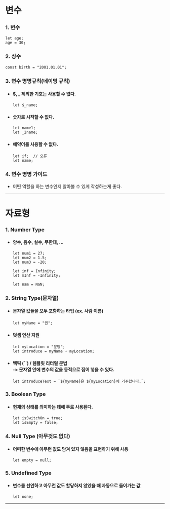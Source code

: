 # 변수

### 1. 변수
```
let age;
age = 30;
```

### 2. 상수
```
const birth = "2001.01.01";
```

### 3. 변수 명명규칙(네이밍 규칙)
- <h4>$, _ 제외한 기호는 사용할 수 없다.</h4>

  ```
  let $_name;
  ```

- <h4>숫자로 시작할 수 없다.</h4>

  ```
  let name1;
  let _2name;
  ```

- <h4>예약어를 사용할 수 없다.</h4>

  ```
  let if;  // 오류
  let name;
  ```

### 4. 변수 명명 가이드

- <p>어떤 역할을 하는 변수인지 알아볼 수 있게 작성하는게 좋다.</p>

---
# 자료형
### 1. Number Type
- <h4>양수, 음수, 실수, 무한대, ...</h4>

  ```
  let num1 = 27;
  let num2 = 1.5;
  let num3 = -20;
  
  let inf = Infinity;
  let mInf = -Infinity;
  
  let nam = NaN;
  ```

### 2. String Type(문자열)
- <h4>문자열 값들을 모두 포함하는 타입 (ex. 사람 이름)</h4>

  ```
  let myName = "권";
  ```

- <h4>덧셈 연산 지원</h4>

  ```
  let myLocation = "분당";
  let introduce = myName + myLocation;
  ```

- <h4>백틱 (``) / 템플릿 리터럴 문법<br> -> 문자열 안에 변수의 값을 동적으로 집어 넣을 수 있다.</h4>

  ```
  let introduceText = `${myName}은 ${myLocation}에 거주합니다.`;
  ```

### 3. Boolean Type

- <h4>현재의 상태를 의미하는 데에 주로 사용된다.</h4>

  ```
  let isSwitchOn = true;
  let isEmpty = false;
  ```

### 4. Null Type (아무것도 없다)
- <h4>어떠한 변수에 아무런 값도 담겨 있지 않음을 표현하기 위해 사용</h4>

  ```
  let empty = null;
  ```
### 5. Undefined Type
- <h4>변수를 선언하고 아무런 값도 할당하지 않았을 때 자동으로 들어가는 값</h4>

  ```
  let none;
  ```
---


